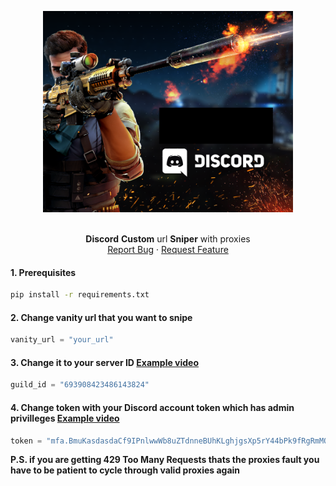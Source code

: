 <p align="center">
  <a href="https://github.com/Don-Cryptus/echat">
    <img src="images/discord-sniper.png" alt="Logo" width=400 />
  </a>

  <p align="center">
    <br />
    <b>Discord</b> <b>Custom</b> url <b>Sniper</b> with proxies
    <br />
    <a href="https://github.com/Don-Cryptus/DiscordCustomUrlSniper/issues">Report Bug</a>
    ·
    <a href="https://github.com/Don-Cryptus/DiscordCustomUrlSniper/issues">Request Feature</a>
    <br />
  </p>

#### 1. Prerequisites

  ```sh
  pip install -r requirements.txt
  ```

#### 2. Change vanity url that you want to snipe

```py
vanity_url = "your_url"
```

#### 3. Change it to your server ID <a href="https://www.youtube.com/watch?v=NLWtSHWKbAI">Example video</a>
```py
guild_id = "693908423486143824"
```

#### 4. Change token with your Discord account token which has admin privilleges <a href="https://www.youtube.com/watch?v=fKksxz2Gdnc">Example video</a>

```py
token = "mfa.BmuKasdasdaCf9IPnlwwWb8uZTdnneBUhKLghjgsXp5rY44bPk9fRgRmMOnvdfgdfgYH1"
```
</p>

<b>P.S. if you are getting 429 Too Many Requests thats the proxies fault you have to be patient to cycle through valid proxies again</b>
